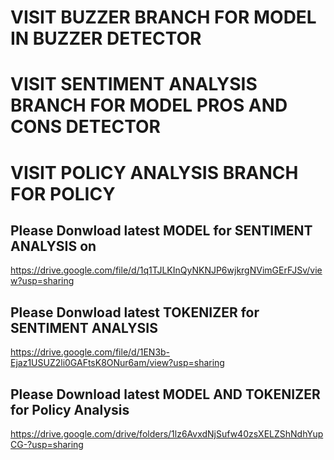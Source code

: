 # VISIT BUZZER BRANCH FOR MODEL IN BUZZER DETECTOR
# VISIT SENTIMENT ANALYSIS BRANCH FOR MODEL PROS AND CONS DETECTOR
# VISIT POLICY ANALYSIS BRANCH FOR POLICY

## Please Donwload latest MODEL for SENTIMENT ANALYSIS on

https://drive.google.com/file/d/1q1TJLKInQyNKNJP6wjkrgNVimGErFJSv/view?usp=sharing


## Please Donwload latest TOKENIZER for SENTIMENT ANALYSIS

https://drive.google.com/file/d/1EN3b-Ejaz1USUZ2li0GAFtsK8ONur6am/view?usp=sharing


## Please Download latest MODEL AND TOKENIZER for Policy Analysis

https://drive.google.com/drive/folders/1lz6AvxdNjSufw40zsXELZShNdhYupCG-?usp=sharing
